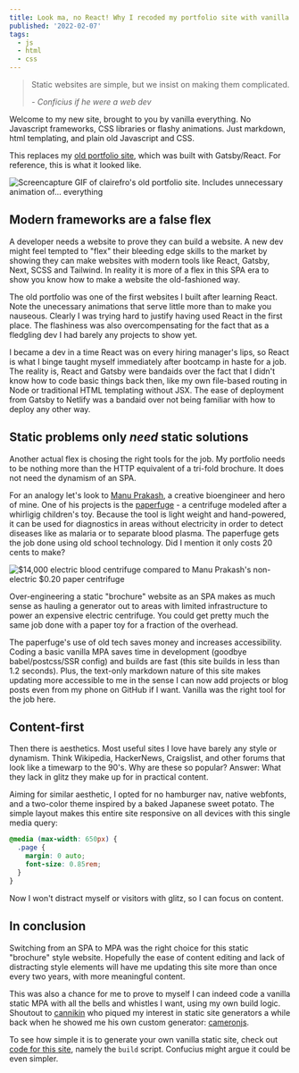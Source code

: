 ```yaml
---
title: Look ma, no React! Why I recoded my portfolio site with vanilla everything
published: '2022-02-07'
tags:
  - js
  - html
  - css
---
```


> Static websites are simple, but we insist on making them complicated.
>
> _\- Conficius if he were a web dev_

Welcome to my new site, brought to you by vanilla everything. No Javascript frameworks, CSS libraries or flashy animations. Just markdown, html templating, and plain old Javascript and CSS.

This replaces my [old portfolio site](https://github.com/clairefro/portfolio), which was built with Gatsby/React. For reference, this is what it looked like.

![Screencapture GIF of clairefro's old portfolio site. Includes unnecessary animation of... everything](https://user-images.githubusercontent.com/9841162/152890936-65a242dc-52d2-4611-8b4e-fae906aea11e.gif)

## Modern frameworks are a false flex

A developer needs a website to prove they can build a website. A new dev might feel tempted to "flex" their bleeding edge skills to the market by showing they can make websites with modern tools like React, Gatsby, Next, SCSS and Tailwind. In reality it is more of a flex in this SPA era to show you know how to make a website the old-fashioned way.

The old portfolio was one of the first websites I built after learning React. Note the unecessary animations that serve little more than to make you nauseous. Clearly I was trying hard to justify having used React in the first place. The flashiness was also overcompensating for the fact that as a fledgling dev I had barely any projects to show yet.

I became a dev in a time React was on every hiring manager's lips, so React is what I binge taught myself immediately after bootcamp in haste for a job. The reality is, React and Gatsby were bandaids over the fact that I didn't know how to code basic things back then, like my own file-based routing in Node or traditional HTML templating without JSX. The ease of deployment from Gatsby to Netlify was a bandaid over not being familiar with how to deploy any other way.

## Static problems only _need_ static solutions

Another actual flex is chosing the right tools for the job. My portfolio needs to be nothing more than the HTTP equivalent of a tri-fold brochure. It does not need the dynamism of an SPA.

For an analogy let's look to [Manu Prakash](https://en.wikipedia.org/wiki/Manu_Prakash), a creative bioengineer and hero of mine. One of his projects is the [paperfuge](https://www.youtube.com/watch?v=pPePaKnYh2I) - a centrifuge modeled after a whirligig children's toy. Because the tool is light weight and hand-powered, it can be used for diagnostics in areas without electricity in order to detect diseases like as malaria or to separate blood plasma. The paperfuge gets the job done using old school technology. Did I mention it only costs 20 cents to make?

![$14,000 electric blood centrifuge compared to Manu Prakash's non-electric $0.20 paper centrifuge](https://user-images.githubusercontent.com/9841162/152917681-331b6f46-dab5-4506-9a80-7266d14c00be.png)

Over-engineering a static "brochure" website as an SPA makes as much sense as hauling a generator out to areas with limited infrastructure to power an expensive electric centrifuge. You could get pretty much the same job done with a paper toy for a fraction of the overhead.

The paperfuge's use of old tech saves money and increases accessibility. Coding a basic vanilla MPA saves time in development (goodbye babel/postcss/SSR config) and builds are fast (this site builds in less than 1.2 seconds). Plus, the text-only markdown nature of this site makes updating more accessible to me in the sense I can now add projects or blog posts even from my phone on GitHub if I want. Vanilla was the right tool for the job here.

## Content-first

Then there is aesthetics. Most useful sites I love have barely any style or dynamism. Think Wikipedia, HackerNews, Craigslist, and other forums that look like a timewarp to the 90's. Why are these so popular? Answer: What they lack in glitz they make up for in practical content.

Aiming for similar aesthetic, I opted for no hamburger nav, native webfonts, and a two-color theme inspired by a baked Japanese sweet potato. The simple layout makes this entire site responsive on all devices with this single media query:

```css
@media (max-width: 650px) {
  .page {
    margin: 0 auto;
    font-size: 0.85rem;
  }
}
```

Now I won't distract myself or visitors with glitz, so I can focus on content.

## In conclusion

Switching from an SPA to MPA was the right choice for this static "brochure" style website. Hopefully the ease of content editing and lack of distracting style elements will have me updating this site more than once every two years, with more meaningful content.

This was also a chance for me to prove to myself I can indeed code a vanilla static MPA with all the bells and whistles I want, using my own build logic. Shoutout to [cannikin](https://github.com/cannikin) who piqued my interest in static site generators a while back when he showed me his own custom generator: [cameronjs](https://github.com/cannikin/cameronjs).

To see how simple it is to generate your own vanilla static site, check out [code for this site](https://github.com/clairefro/website), namely the `build` script. Confucius might argue it could be even simpler.
